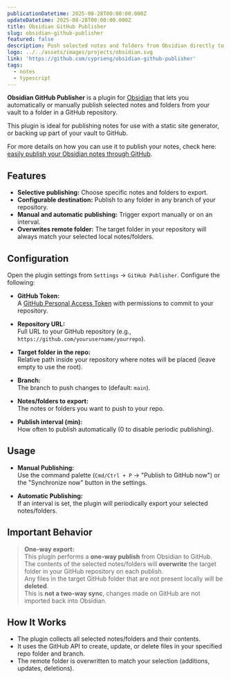 ```yaml
---
publicationDatetime: 2025-08-28T00:00:00.000Z
updateDatetime: 2025-08-28T00:00:00.000Z
title: Obsidian GitHub Publisher
slug: obsidian-github-publisher
featured: false
description: Push selected notes and folders from Obsidian directly to a GitHub repository
logo: ../../assets/images/projects/obsidian.svg
link: 'https://github.com/cyprieng/obsidian-github-publisher'
tags:
  - notes
  - typescript
---
```

**Obsidian GitHub Publisher** is a plugin for [Obsidian](https://obsidian.md/) that lets you automatically or manually publish selected notes and folders from your vault to a folder in a GitHub repository.

This plugin is ideal for publishing notes for use with a static site generator, or backing up part of your vault to GitHub.

For more details on how you can use it to publish your notes, check here: [easily publish your Obsidian notes through GitHub](https://www.cyprien.io/posts/obsidian-github-publisher/).

## Features

- **Selective publishing:** Choose specific notes and folders to export.
- **Configurable destination:** Publish to any folder in any branch of your repository.
- **Manual and automatic publishing:** Trigger export manually or on an interval.
- **Overwrites remote folder:** The target folder in your repository will always match your selected local notes/folders.

## Configuration

Open the plugin settings from `Settings` → `GitHub Publisher`. Configure the following:

- **GitHub Token:**  
  A [GitHub Personal Access Token](https://github.com/settings/tokens) with permissions to commit to your repository.

- **Repository URL:**  
  Full URL to your GitHub repository (e.g., `https://github.com/yourusername/yourrepo`).

- **Target folder in the repo:**  
  Relative path inside your repository where notes will be placed (leave empty to use the root).

- **Branch:**  
  The branch to push changes to (default: `main`).

- **Notes/folders to export:**  
  The notes or folders you want to push to your repo.

- **Publish interval (min):**  
  How often to publish automatically (0 to disable periodic publishing).

## Usage

- **Manual Publishing:**  
  Use the command palette (`Cmd/Ctrl + P` → "Publish to GitHub now") or the "Synchronize now" button in the settings.

- **Automatic Publishing:**  
  If an interval is set, the plugin will periodically export your selected notes/folders.

## Important Behavior

> **One-way export:**  
> This plugin performs a **one-way publish** from Obsidian to GitHub.  
> The contents of the selected notes/folders will **overwrite** the target folder in your GitHub repository on each publish.  
> Any files in the target GitHub folder that are not present locally will be **deleted**.  
> This is **not a two-way sync**, changes made on GitHub are not imported back into Obsidian.

## How It Works

- The plugin collects all selected notes/folders and their contents.
- It uses the GitHub API to create, update, or delete files in your specified repo folder and branch.
- The remote folder is overwritten to match your selection (additions, updates, deletions).

